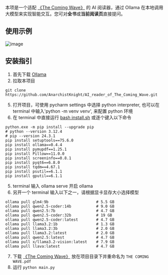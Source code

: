 本项是一个适配 [《The Coming Wave》](https://ia601201.us.archive.org/21/items/the-coming-wave-by-mustafa-suleyman-michael-bhaskar-pdfread.net/The%20Coming%20Wave%20By%20Mustafa%20SuleymanMichael%20Bhaskar-pdfread.net.pdf) 的 AI 阅读器，通过 Ollama 在本地调用大模型来实现智能交互。您可对**全书**或**当前阅读页**直接提问。

## 使用示例
![image](https://github.com/user-attachments/assets/2d51e7cd-0826-4f6d-8074-0a4083e22e50)

## 安装指引
1. 首先下载 [Ollama](https://ollama.com/download)
2. 拉取本项目
```
git clone https://github.com/AnarchistKnight/AI_reader_of_The_Coming_Wave.git
```
5. 打开项目，可使用 pycharm settings 中选择 python interpreter, 也可以在 terminal 中输入'python -m venv venv', 来配置 python 环境
6. 在 terminal 中直接运行 [bash install.sh](https://github.com/AnarchistKnight/AI_reader_of_The_Coming_Wave/blob/56b829348c31c1920c2bc5955c9a2a931e6015b9/install.sh) 或逐个键入以下命令
```
python.exe -m pip install --upgrade pip
# python --version 3.12.4
# pip --version 24.3.1
pip install setuptools==75.6.0
pip install ollama==0.4.4
pip install pymupdf==1.25.1
pip install Pillow==11.0.0
pip install screeninfo==0.8.1
pip install pyqt6==6.8.0
pip install tqdm==4.67.1
pip install psutil==6.1.1
pip install gputil==6.1.1
```
5. terminal 输入 ollama serve 开启 ollama
6. 另开一个 terminal 输入以下之一，请根据显卡显存大小选择模型
```
ollama pull glm4:9b                     # 5.5 GB 
ollama pull qwen2.5-coder:14b           # 9.0 GB
ollama pull qwen2.5:7b                  # 4.7 GB
ollama pull qwen2.5-coder:32b           # 19 GB
ollama pull qwen2.5-coder:latest        # 4.7 GB
ollama pull llama3.2:1b                 # 1.3 GB
ollama pull llama3.2:3b                 # 2.0 GB
ollama pull llama3.2:latest             # 2.0 GB
ollama pull qwen2.5:latest              # 4.7 GB
ollama pull x/llama3.2-vision:latest    # 7.9 GB
ollama pull llava:latest                # 4.7 GB
```
7. 下载 [《The Coming Wave》](https://ia601201.us.archive.org/21/items/the-coming-wave-by-mustafa-suleyman-michael-bhaskar-pdfread.net/The%20Coming%20Wave%20By%20Mustafa%20SuleymanMichael%20Bhaskar-pdfread.net.pdf) 放在项目目录下并重命名为 `THE COMING WAVE.pdf`
8. 运行 `python main.py`
